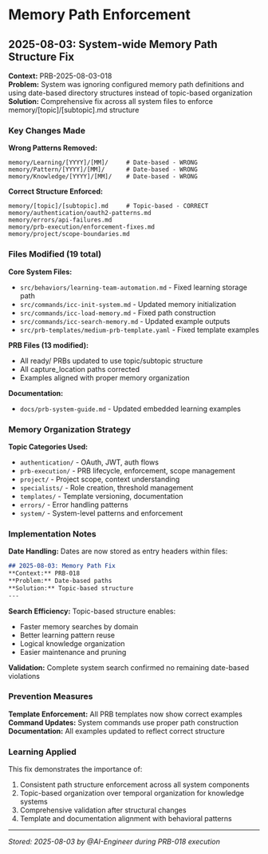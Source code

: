 # Memory Path Enforcement

## 2025-08-03: System-wide Memory Path Structure Fix

**Context:** PRB-2025-08-03-018  
**Problem:** System was ignoring configured memory path definitions and using date-based directory structures instead of topic-based organization  
**Solution:** Comprehensive fix across all system files to enforce memory/[topic]/[subtopic].md structure

### Key Changes Made

**Wrong Patterns Removed:**
```
memory/Learning/[YYYY]/[MM]/     # Date-based - WRONG
memory/Pattern/[YYYY]/[MM]/      # Date-based - WRONG  
memory/Knowledge/[YYYY]/[MM]/    # Date-based - WRONG
```

**Correct Structure Enforced:**
```
memory/[topic]/[subtopic].md     # Topic-based - CORRECT
memory/authentication/oauth2-patterns.md
memory/errors/api-failures.md
memory/prb-execution/enforcement-fixes.md
memory/project/scope-boundaries.md
```

### Files Modified (19 total)

**Core System Files:**
- `src/behaviors/learning-team-automation.md` - Fixed learning storage path
- `src/commands/icc-init-system.md` - Updated memory initialization 
- `src/commands/icc-load-memory.md` - Fixed path construction
- `src/commands/icc-search-memory.md` - Updated example outputs
- `src/prb-templates/medium-prb-template.yaml` - Fixed template examples

**PRB Files (13 modified):**
- All ready/ PRBs updated to use topic/subtopic structure
- All capture_location paths corrected
- Examples aligned with proper memory organization

**Documentation:**
- `docs/prb-system-guide.md` - Updated embedded learning examples

### Memory Organization Strategy

**Topic Categories Used:**
- `authentication/` - OAuth, JWT, auth flows
- `prb-execution/` - PRB lifecycle, enforcement, scope management  
- `project/` - Project scope, context understanding
- `specialists/` - Role creation, threshold management
- `templates/` - Template versioning, documentation
- `errors/` - Error handling patterns
- `system/` - System-level patterns and enforcement

### Implementation Notes

**Date Handling:** Dates are now stored as entry headers within files:
```markdown
## 2025-08-03: Memory Path Fix
**Context:** PRB-018
**Problem:** Date-based paths
**Solution:** Topic-based structure
---
```

**Search Efficiency:** Topic-based structure enables:
- Faster memory searches by domain
- Better learning pattern reuse
- Logical knowledge organization
- Easier maintenance and pruning

**Validation:** Complete system search confirmed no remaining date-based violations

### Prevention Measures

**Template Enforcement:** All PRB templates now show correct examples
**Command Updates:** System commands use proper path construction
**Documentation:** All examples updated to reflect correct structure

### Learning Applied

This fix demonstrates the importance of:
1. Consistent path structure enforcement across all system components
2. Topic-based organization over temporal organization for knowledge systems
3. Comprehensive validation after structural changes
4. Template and documentation alignment with behavioral patterns

---
*Stored: 2025-08-03 by @AI-Engineer during PRB-018 execution*